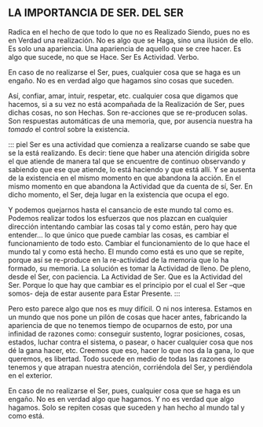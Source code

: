 ## LA IMPORTANCIA DE SER. DEL SER

Radica en el hecho de que todo lo que no es Realizado Siendo, pues no es en Verdad una realización. No es algo que se Haga, sino una ilusión de ello. Es solo una apariencia. Una apariencia de aquello que se cree hacer. Es algo que sucede, no que se Hace.
Ser Es Actividad. Verbo.

En caso de no realizarse el Ser, pues, cualquier cosa que se haga es un engaño. No es en verdad algo que hagamos sino cosas que suceden.

Así, confiar, amar, intuir, respetar, etc. cualquier cosa que digamos que hacemos, si a su vez no está acompañada de la Realización de Ser, pues dichas cosas, no son Hechas. Son re-acciones que se re-producen solas. Son respuestas automáticas de una memoria, que, por ausencia nuestra ha _tomado_ el control sobre la existencia.

::: piel
Ser es una actividad que comienza a realizarse cuando se sabe que se la está realizando. Es decir: tiene que haber una atención dirigida sobre el que atiende de manera tal que se encuentre de continuo observando y sabiendo que ese que atiende, lo está haciendo y que está allí. Y se ausenta de la existencia en el mismo momento en que abandona la acción. En el mismo momento en que abandona la Actividad que da cuenta de sí, Ser. En dicho momento, el Ser, deja lugar en la existencia que ocupa el ego.

Y podemos quejarnos hasta el cansancio de este mundo tal como es. Podemos realizar todos los esfuerzos que nos plazcan en cualquier dirección intentando cambiar las cosas tal y como están, pero hay que entender… lo que único que puede cambiar las cosas, es cambiar el funcionamiento de todo esto. Cambiar el funcionamiento de lo que hace el mundo tal y como está hecho. El mundo como está es uno que se repite, porque así se re-produce en la re-actividad de la memoria que lo ha formado, su memoria. La solución es tomar la Actividad de lleno. De pleno, desde el Ser, con paciencia. La Actividad de Ser. Que es la Actividad del Ser. Porque lo que hay que cambiar es el principio por el cual el Ser –que somos- deja de estar ausente para Estar Presente.
:::

Pero esto parece algo que nos es muy difícil. O ni nos interesa. Estamos en un mundo que nos pone un pilón de cosas que hacer antes, fabricando la apariencia de que no tenemos tiempo de ocuparnos de esto, por una infinidad de razones como: conseguir sustento, lograr posiciones, cosas, estados, luchar contra el sistema, o pasear, o hacer cualquier cosa que nos dé la gana hacer, etc. Creemos que eso, hacer lo que nos da la gana, lo que queremos, es libertad. Todo sucede en medio de todas las razones que tenemos y que atrapan nuestra atención, corriéndola del Ser, y perdiéndola en el exterior.

En caso de no realizarse el Ser, pues, cualquier cosa que se haga es un engaño. No es en verdad algo que hagamos. Y no es verdad que algo hagamos. Solo se repiten cosas que suceden y han hecho al mundo tal y como está.